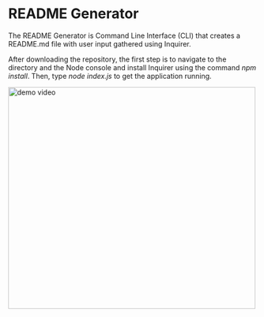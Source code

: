# README Generator

The README Generator is Command Line Interface (CLI) that creates a README.md file with user input gathered using Inquirer.  

After downloading the repository, the first step is to navigate to the directory and the Node console and install Inquirer using the command *npm install*. Then, type *node index.js* to get the application running. 

<img src = "./images/README Generator.gif" alt="demo video" style="width:500px;height:450px;">
